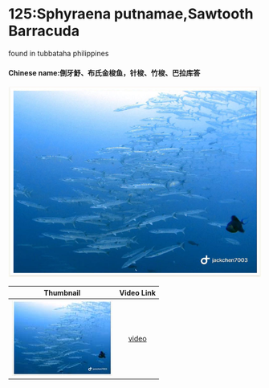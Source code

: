 # 125:Sphyraena putnamae,Sawtooth Barracuda

found in tubbataha philippines

#### Chinese name:倒牙魣、布氏金梭鱼，针梭、竹梭、巴拉库答

![](../../.gitbook/assets/sphyraena-putnamae.jpg)

| Thumbnail | Video Link |
| :---: | :---: |
| ![](../../.gitbook/assets/small-sphyraena-putnamae.jpg)  | [video](https://drive.google.com/open?id=11ftFe3Vnt7SWAwTUHAbVgTDGMUsge9S2) |

